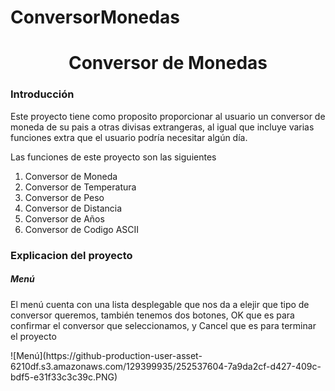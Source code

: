 # ConversorMonedas
<meta charset="UTF-8">
<h1 align="center"> Conversor de Monedas </h1>
<h3>Introducción</h3>
<p>Este proyecto tiene como proposito proporcionar al usuario un conversor de moneda de su pais a otras divisas extrangeras,
al igual que incluye varias funciones extra que el usuario podría necesitar algún día.</p>
<p>Las funciones de este proyecto son las siguientes
<ol>
  <li>Conversor de Moneda</li>
  <li>Conversor de Temperatura</li>
  <li>Conversor de Peso</li>
  <li>Conversor de Distancia</li>
  <li>Conversor de Años</li>
  <li>Conversor de Codigo ASCII</li>
</ol>
</p>
<h3>Explicacion del proyecto</h3>
<h5>Menú</h5>
<p>El menú cuenta con una lista desplegable que nos da a elejir que tipo de conversor queremos,
 también tenemos dos botones, OK que es para confirmar el conversor que seleccionamos, y Cancel que es
 para terminar el proyecto</p>
 ![Menú](https://github-production-user-asset-6210df.s3.amazonaws.com/129399935/252537604-7a9da2cf-d427-409c-bdf5-e31f33c3c39c.PNG)


